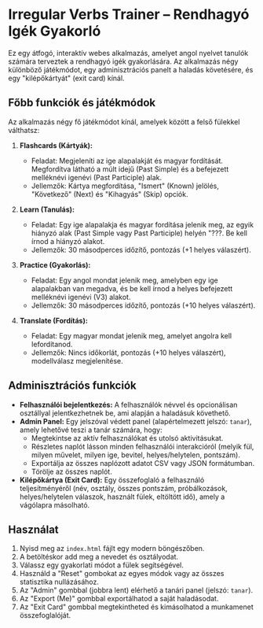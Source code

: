 # Irregular Verbs Trainer – Rendhagyó Igék Gyakorló

Ez egy átfogó, interaktív webes alkalmazás, amelyet angol nyelvet tanulók számára terveztek a rendhagyó igék gyakorlására. Az alkalmazás négy különböző játékmódot, egy adminisztrációs panelt a haladás követésére, és egy "kilépőkártyát" (exit card) kínál.

## Főbb funkciók és játékmódok

Az alkalmazás négy fő játékmódot kínál, amelyek között a felső fülekkel válthatsz:

1.  **Flashcards (Kártyák):**
    *   Feladat: Megjeleníti az ige alapalakját és magyar fordítását. Megfordítva látható a múlt idejű (Past Simple) és a befejezett melléknévi igenévi (Past Participle) alak.
    *   Jellemzők: Kártya megfordítása, "Ismert" (Known) jelölés, "Következő" (Next) és "Kihagyás" (Skip) opciók.

2.  **Learn (Tanulás):**
    *   Feladat: Egy ige alapalakja és magyar fordítása jelenik meg, az egyik hiányzó alak (Past Simple vagy Past Participle) helyén "???. Be kell írnod a hiányzó alakot.
    *   Jellemzők: 30 másodperces időzítő, pontozás (+1 helyes válaszért).

3.  **Practice (Gyakorlás):**
    *   Feladat: Egy angol mondat jelenik meg, amelyben egy ige alapalakban van megadva, és be kell írnod a helyes befejezett melléknévi igenévi (V3) alakot.
    *   Jellemzők: 30 másodperces időzítő, pontozás (+10 helyes válaszért).

4.  **Translate (Fordítás):**
    *   Feladat: Egy magyar mondat jelenik meg, amelyet angolra kell lefordítanod.
    *   Jellemzők: Nincs időkorlát, pontozás (+10 helyes válaszért), modellválasz megjelenítése.

## Adminisztrációs funkciók

*   **Felhasználói bejelentkezés:** A felhasználók névvel és opcionálisan osztállyal jelentkezhetnek be, ami alapján a haladásuk követhető.
*   **Admin Panel:** Egy jelszóval védett panel (alapértelmezett jelszó: `tanar`), amely lehetővé teszi a tanár számára, hogy:
    *   Megtekintse az aktív felhasználókat és utolsó aktivitásukat.
    *   Részletes naplót lásson minden felhasználói interakcióról (melyik fül, milyen művelet, milyen ige, bevitel, helyes/helytelen, pontszám).
    *   Exportálja az összes naplózott adatot CSV vagy JSON formátumban.
    *   Törölje az összes naplót.
*   **Kilépőkártya (Exit Card):** Egy összefoglaló a felhasználó teljesítményéről (név, osztály, összes pontszám, próbálkozások, helyes/helytelen válaszok, használt fülek, eltöltött idő), amely a vágólapra másolható.

## Használat

1.  Nyisd meg az `index.html` fájlt egy modern böngészőben.
2.  A betöltéskor add meg a nevedet és osztályodat.
3.  Válassz egy gyakorlati módot a fülek segítségével.
4.  Használd a "Reset" gombokat az egyes módok vagy az összes statisztika nullázásához.
5.  Az "Admin" gombbal (jobbra lent) elérhető a tanári panel (jelszó: `tanar`).
6.  Az "Export (Me)" gombbal exportálhatod a saját haladásodat.
7.  Az "Exit Card" gombbal megtekintheted és kimásolhatod a munkamenet összefoglalóját.
